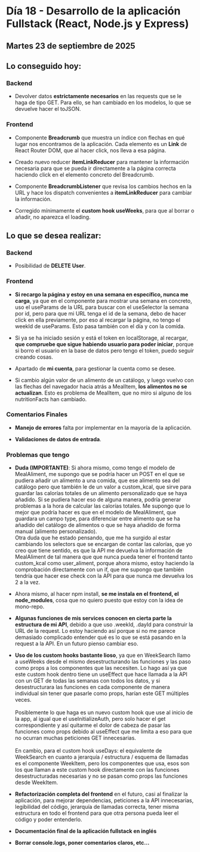 # Día 18 - Desarrollo de la aplicación Fullstack (React, Node.js y Express)

## Martes 23 de septiembre de 2025

## Lo conseguido hoy:

### Backend

- Devolver datos **estrictamente necesarios** en las requests que se le haga de tipo GET. Para ello, se han cambiado en los modelos, lo que se devuelve hacer el toJSON.

### Frontend

- Componente **Breadcrumb** que muestra un índice con flechas en qué lugar nos encontramos de la aplicación. Cada elemento es un **Link** de React Router DOM, que al hacer click, nos lleva a esa página.

- Creado nuevo reducer **itemLinkReducer** para mantener la información necesaria para que se pueda ir directamente a la página correcta haciendo click en el elemento concreto del Breadcrumb.

- Componente **BreadcrumbListener** que revisa los cambios hechos en la URL y hace los dispatch convenientes a **itemLinkReducer** para cambiar la información.

- Corregido mínimamente el **custom hook useWeeks**, para que al borrar o añadir, no aparezca el loading.

## Lo que se desea realizar:

### Backend

- Posibilidad de **DELETE User**.

### Frontend

- **Si recargo la página y estoy en una semana en específico, nunca me carga**, ya que en el componente para mostrar una semana en concreto, uso el useParams de la URL para buscar con el useSelector la semana por id, pero para que mi URL tenga el id de la semana, debo de hacer click en ella previamente, por eso al recargar la página, no tengo el weekId de useParams. Esto pasa también con el día y con la comida.

- Si ya se ha iniciado sesión y está el token en localStorage, al recargar, **que compruebe que sigue habiendo usuario para poder iniciar**, porque si borro el usuario en la base de datos pero tengo el token, puedo seguir creando cosas.

- Apartado de **mi cuenta**, para gestionar la cuenta como se desee.

- Si cambio algún valor de un alimento de un catálogo, y luego vuelvo con las flechas del navegador hacia atrás a MealItem, **los alimentos no se actualizan**. Esto es problema de MealItem, que no miro si alguno de los nutritionFacts han cambiado.

### Comentarios Finales

- **Manejo de errores** falta por implementar en la mayoría de la aplicación.

- **Validaciones de datos de entrada**.

### Problemas que tengo

- **Duda (IMPORTANTE)**: Si ahora mismo, como tengo el modelo de MealAliment, me supongo que se podría hacer un POST en el que se pudiera añadir un alimento a una comida, que ese alimento sea del catálogo pero que también le de un valor a custom_kcal, que sirve para guardar las calorías totales de un alimento personalizado que se haya añadido. Si se pudiera hacer eso de alguna manera, podría generar problemas a la hora de calcular las calorías totales. Me supongo que lo mejor que podría hacer es que en el modelo de MealAliment, que guardara un campo type, para diferenciar entre alimento que se ha añadido del catálogo de alimentos o que se haya añadido de forma manual (alimento personalizado).<br> Otra duda que he estado pensando, que me ha surgido al estar cambiando los selectors que se encargan de contar las calorías, que yo creo que tiene sentido, es que la API me devuelva la información de MealAliment de tal manera que que nunca pueda tener el frontend tanto custom_kcal como user_aliment, porque ahora mismo, estoy haciendo la comprobación directamente con un if, que me supongo que también tendría que hacer ese check con la API para que nunca me devuelva los 2 a la vez.

- Ahora mismo, al hacer npm install, **se me instala en el frontend, el node_modules**, cosa que no quiero puesto que estoy con la idea de mono-repo.

- **Algunas funciones de mis services conocen en cierta parte la estructura de mi API**, debido a que uso .weekId, .dayId para construir la URL de la request. Lo estoy haciendo así porque si no me parece demasiado complicado entender qué es lo que se está pasando en la request a la API. En un futuro pienso cambiar eso.

- **Uso de los custom hooks bastante lioso**, ya que en WeekSearch llamo a useWeeks desde el mismo desestructurando las funciones y las paso como props a los componentes que las necesiten. Lo hago así ya que este custom hook dentro tiene un useEffect que hace llamada a la API con un GET de todas las semanas con todos los datos, y si desestructurara las funciones en cada componente de manera individual sin tener que pasarle como props, harían este GET múltiples veces.<br><br>Posiblemente lo que haga es un nuevo custom hook que use al inicio de la app, al igual que el useInitializeAuth, pero solo hacer el get correspondiente y así quitarme el dolor de cabeza de pasar las funciones como props debido al useEffect que me limita a eso para que no ocurran muchas peticiones GET innecesarias.<br><br>En cambio, para el custom hook useDays: el equivalente de WeekSearch en cuanto a jerarquía / estructura / esquema de llamadas es el componente WeekItem, pero los componentes que usa, esos son los que llaman a este custom hook directamente con las funciones desestructuradas necesarias y no se pasan como props las funciones desde WeekItem.

- **Refactorización completa del frontend** en el futuro, casi al finalizar la aplicación, para mejorar dependencias, peticiones a la API innecesarias, legibilidad del código, jerarquía de llamadas correcta, tener misma estructura en todo el frontend para que otra persona pueda leer el código y poder entenderlo.

- **Documentación final de la aplicación fullstack en inglés**

- **Borrar console.logs, poner comentarios claros, etc...**
